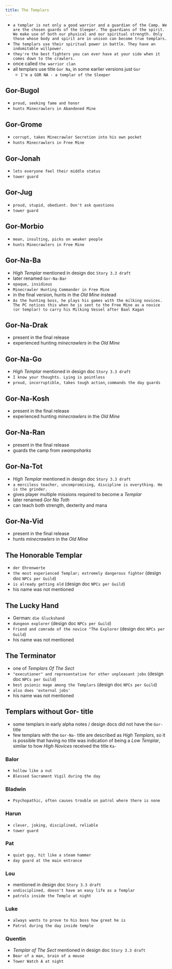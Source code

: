 ```yaml
---
title: The Templars
---
```


- `a templar is not only a good warrior and a guardian of the Camp. We are the chosen guards of the Sleeper. The guardians of the spirit. We make use of both our physical and our spiritual strength. Only those whose body and spirit are in unison can become true templars.`
- `The templars use their spiritual power in battle. They have an indomitable willpower.`
- `they're the best fighters you can ever have at your side when it comes down to the crawlers.`
- once called `the warrior clan`
- all templars use title `Gor Na`, in some earlier versions just `Gor`
  - `I'm a GOR NA - a templar of the Sleeper`

## Gor-Bugol
- `proud, seeking fame and honor`
- `hunts Minecrawlers in Abandoned Mine`

## Gor-Grome
- `corrupt, takes Minecrawler Secretion into his own pocket`
- `hunts Minecrawlers in Free Mine`

## Gor-Jonah
- `lets everyone feel their middle status`
- `tower guard`

## Gor-Jug
- `proud, stupid, obedient. Don't ask questions`
- `tower guard`

## Gor-Morbio
- `mean, insulting, picks on weaker people`
- `hunts Minecrawlers in Free Mine`

## Gor-Na-Ba
- _High Templar_ mentioned in design doc `Story 3.3 draft`
- later renamed `Gor-Na-Bar`
- `opaque, insidious`
- `Minecrawler Hunting Commander in Free Mine`
- in the final version, hunts in the _Old Mine_ instead
- `As the hunting boss, he plays his games with the milking novices. The PC notices this when he is sent to the Free Mine as a novice (or templar) to carry his Milking Vessel after Baal Kagan`

## Gor-Na-Drak
- present in the final release
- experienced hunting _minecrawlers_ in the _Old Mine_

## Gor-Na-Go
- _High Templar_ mentioned in design doc `Story 3.3 draft`
- `I know your thoughts. Lying is pointless`
- `proud, incorruptible, takes tough action`, `commands the day guards`

## Gor-Na-Kosh
- present in the final release
- experienced hunting _minecrawlers_ in the _Old Mine_

## Gor-Na-Ran
- present in the final release
- guards the camp from _swampsharks_

## Gor-Na-Tot
- _High Templar_ mentioned in design doc `Story 3.3 draft`
- `a merciless teacher, uncompromising, discipline is everything. He is the grinder.`
- gives player multiple missions required to become a _Templar_
- later renamed _Gor Na Toth_
- can teach both strength, dexterity and mana

## Gor-Na-Vid
- present in the final release
- hunts _minecrawlers_ in the _Old Mine_

## The Honorable Templar
- `der Ehrenwerte`
- `the most experienced Templar; extremely dangerous fighter` (design doc `NPCs per Guild`)
- `is already getting old` (design doc `NPCs per Guild`)
- his name was not mentioned

## The Lucky Hand
- German: `die Gluckshand`
- `dungeon explorer` (design doc `NPCs per Guild`)
- `Friend and comrade of the novice "The Explorer` (design doc `NPCs per Guild`)
- his name was not mentioned

## The Terminator
- one of _Templars Of The Sect_
- `"executioner" and representative for other unpleasant jobs` (design doc `NPCs per Guild`)
- `best psionic mage among the Templars` (design doc `NPCs per Guild`)
- `also does 'external jobs'`
- his name was not mentioned

## Templars without Gor- title
- some templars in early alpha notes / design docs did not have the `Gor-` title
- few templars with the `Gor-Na-` title are described as _High Templars_, so it is possible that having no title was indication of being a _Low Templar_, similar to how _High Novices_ received the title `Ka-`

### Balor
- `hollow like a nut`
- `Blessed Sacrament Vigil during the day`

### Bladwin
- `Psychopathic, often causes trouble on patrol where there is none`

### Harun
- `clever, joking, disciplined, reliable`
- `tower guard`

### Pat
- `quiet guy, hit like a steam hammer`
- `day guard at the main entrance`

### Lou
- mentioned in design doc `Story 3.3 draft`
- `undisciplined, doesn't have an easy life as a Templar`
- `patrols inside the Temple at night`

### Luke
- `always wants to prove to his boss how great he is`
- `Patrol during the day inside temple`

### Quentin
- _Templar of The Sect_ mentioned in design doc `Story 3.3 draft`
- `Bear of a man, brain of a mouse`
- `Tower Watch A at night`
